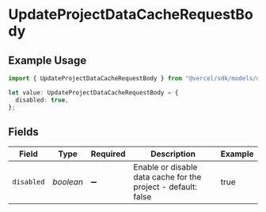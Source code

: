 # UpdateProjectDataCacheRequestBody

## Example Usage

```typescript
import { UpdateProjectDataCacheRequestBody } from "@vercel/sdk/models/updateprojectdatacacheop.js";

let value: UpdateProjectDataCacheRequestBody = {
  disabled: true,
};
```

## Fields

| Field                                                         | Type                                                          | Required                                                      | Description                                                   | Example                                                       |
| ------------------------------------------------------------- | ------------------------------------------------------------- | ------------------------------------------------------------- | ------------------------------------------------------------- | ------------------------------------------------------------- |
| `disabled`                                                    | *boolean*                                                     | :heavy_minus_sign:                                            | Enable or disable data cache for the project - default: false | true                                                          |